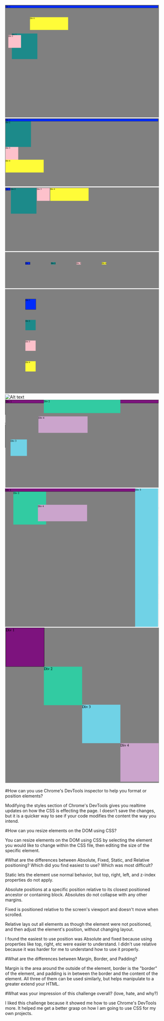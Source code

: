 ![Alt text](imgs/color_change.png "Color Change")
![Alt text](imgs/Column.png "Column")
![Alt text](imgs/Row.png "Row")
![Alt text](imgs/Equidistance.png "Equidistant")
![Alt text](imgs/Square.png "Squares")
![Alt text](ims/Footer.png "Footer")
![Alt text](imgs/Header.png "Header")
![Alt text](imgs/Sidebar.png "Sidebar")
![Alt text](imgs/get_creative.png "Get Creative")

#How can you use Chrome's DevTools inspector to help you format or position elements?

Modifying the styles section of Chrome's DevTools gives you realtime updates on how the CSS is effecting the page. I doesn't save the changes, but it is a quicker way to see if your code modifies the content the way you intend.

#How can you resize elements on the DOM using CSS?

You can resize elements on the DOM using CSS by selecting the element you would like to change within the CSS file, then editing the size of the specific element.

#What are the differences between Absolute, Fixed, Static, and Relative positioning? Which did you find easiest to use? Which was most difficult?

Static lets the element use normal behavior, but top, right, left, and z-index properties do not apply.

Absolute positions at a specific position relative to its closest positioned ancestor or containing block. Absolutes do not collapse with any other margins.

Fixed is positioned relative to the screen's viewport and doesn't move when scrolled.

Relative lays out all elements as though the element were not positioned, and then adjust the element's position, without changing layout.

I found the easiest to use position was Absolute and fixed because using properties like top, right, etc were easier to understand. I didn't use relative because it was harder for me to understand how to use it properly.

#What are the differences between Margin, Border, and Padding?

Margin is the area around the outside of the element, border is the "border" of the element, and padding is in between the border and the content of the element. All three of them can be used similarly, but helps manipulate to a greater extend your HTML.

#What was your impression of this challenge overall? (love, hate, and why?)

I liked this challenge because it showed me how to use Chrome's DevTools more. It helped me get a better grasp on how I am going to use CSS for my own projects.